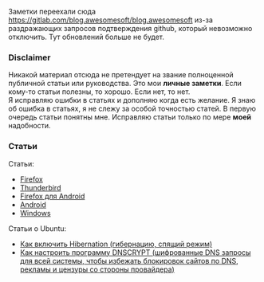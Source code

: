 Заметки переехали сюда https://gitlab.com/blog.awesomesoft/blog.awesomesoft из-за раздражающих запросов подтверждения github, который невозможно отключить. Тут обновлений больше не будет.

### Disclaimer


Никакой материал отсюда не претендует на звание полноценной публичной статьи или руководства. Это мои **личные заметки**.
Если кому-то статьи полезны, то хорошо. Если нет, то нет.
<br>
Я исправляю ошибки в статьях и дополняю когда есть желание. Я знаю об ошибка в статьях, я не слежу за особой точностью статей. В первую очередь статьи понятны мне. Исправляю статьи только по мере **моей** надобности.


### Статьи


Статьи:
* [Firefox](https://github.com/myBestSoftAndPref/soft/tree/master/src/firefox/desktop.md)
* [Thunderbird](https://github.com/myBestSoftAndPref/soft/tree/master/src/thunderbird/desktop.md)
* [Firefox для Android](https://github.com/myBestSoftAndPref/soft/tree/master/src/firefox/android.md)
* [Android](https://github.com/myBestSoftAndPref/soft/tree/master/src/android/README.md)
* [Windows](https://github.com/myBestSoftAndPref/soft/tree/master/src/win/README.md)


Статьи о Ubuntu:
* [Как включить Hibernation (гибернацию, спящий режим)](https://github.com/myBestSoftAndPref/soft/tree/master/src/linux/hibernation.md)
* [Как настроить программу DNSCRYPT (шифрованные DNS запросы для всей системы, чтобы избежать блокировок сайтов по DNS, рекламы и цензуры со стороны провайдера)](https://github.com/myBestSoftAndPref/soft/tree/master/src/linux/dnscrypt_setup.md)
